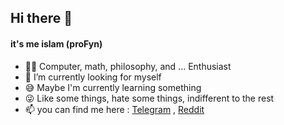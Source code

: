## Hi there 🙋

#### it's me islam (proFyn)

- 🧑‍💻 Computer, math, philosophy, and ... Enthusiast 
- 🧐 I’m currently looking for myself 
- 😅 Maybe I'm currently learning something
- 😜 Like some things, hate some things, indifferent to the rest
- 📫 you can find me here : [Telegram](https://t.me/GH5140) , [Reddit](https://www.reddit.com/user/pro_Fyn/)

